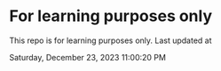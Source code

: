 # For learning purposes only
This repo is for learning purposes only.
Last updated at

Saturday, December 23, 2023 11:00:20 PM

